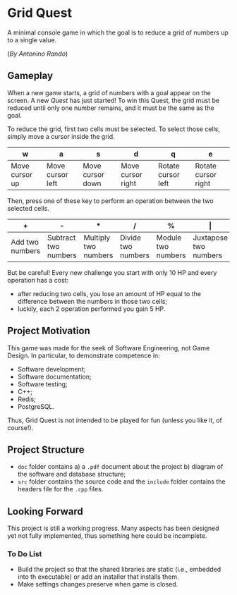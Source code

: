 # Grid Quest

A minimal console game in which the goal is to reduce a grid of numbers up to a single value.

(*By Antonino Rando*)

## Gameplay

When a new game starts, a grid of numbers with a goal appear on the screen. A new *Quest* has just started! To win this Quest, the grid must be reduced until only one number remains, and it must be the same as the goal.

To reduce the grid, first two cells must be selected. To select those cells, simply move a cursor inside the grid.

| w              | a                | s                | d                 | q                  | e                   |
| -------------- | ---------------- | ---------------- | ----------------- | ------------------ | ------------------- |
| Move cursor up | Move cursor left | Move cursor down | Move cursor right | Rotate cursor left | Rotate cursor right |

Then, press one of these key to perform an operation between the two selected cells.

| +               | -                    | \*                   | /                  | %                  | \|                    |
| --------------- | -------------------- | -------------------- | ------------------ | ------------------ | --------------------- |
| Add two numbers | Subtract two numbers | Multiply two numbers | Divide two numbers | Module two numbers | Juxtapose two numbers |

But be careful! Every new challenge you start with only 10 HP and every operation has a cost:

- after reducing two cells, you lose an amount of HP equal to the difference between the numbers in those two cells;
- luckily, each 2 operation performed you gain 5 HP.

## Project Motivation

This game was made for the seek of Software Engineering, not Game Design. In particular, to demonstrate competence in:

- Software development;
- Software documentation;
- Software testing;
- C++;
- Redis;
- PostgreSQL.

Thus, Grid Quest is not intended to be played for fun (unless you like it, of course!).

## Project Structure

- `doc` folder contains a) a `.pdf` document about the project b) diagram of the software and database structure;
- `src` folder contains the source code and the `include` folder contains the headers file for the `.cpp` files.

## Looking Forward

This project is still a working progress. Many aspects has been designed yet not fully implemented, thus something here could be incomplete.

### To Do List

- Build the project so that the shared libraries are static (i.e., embedded into th executable) or add an installer that installs them.
- Make settings changes preserve when game is closed.
